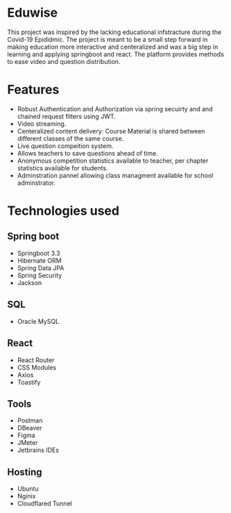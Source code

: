 # Eduwise

This project was inspired by the lacking educational infstracture during the Covid-19 Epididmic. The project is meant to be a small step forward in making education more interactive and centeralized and was a big step in learning and applying springboot and react. The platform provides methods to ease video and question distribution.

# Features

- Robust Authentication and Authorization via spring secuirty and and chained request filters using JWT.
- Video streaming.
- Centeralized content delivery: Course Material is shared between different classes of the same course.
- Live question compeition system.
- Allows teachers to save questions ahead of time.
- Anonymous competition statistics available to teacher, per chapter statistics available for students.
- Adminstration pannel allowing class managment available for school adminstrator.


# Technologies used

## Spring boot
- Springboot 3.3
- Hibernate ORM
- Spring Data JPA
- Spring Security
- Jackson

## SQL
- Oracle MySQL

## React
- React Router
- CSS Modules
- Axios
- Toastify

## Tools

- Postman
- DBeaver
- Figma
- JMeter
- Jetbrains IDEs

## Hosting
- Ubuntu
- Nginix
- Cloudflared Tunnel

